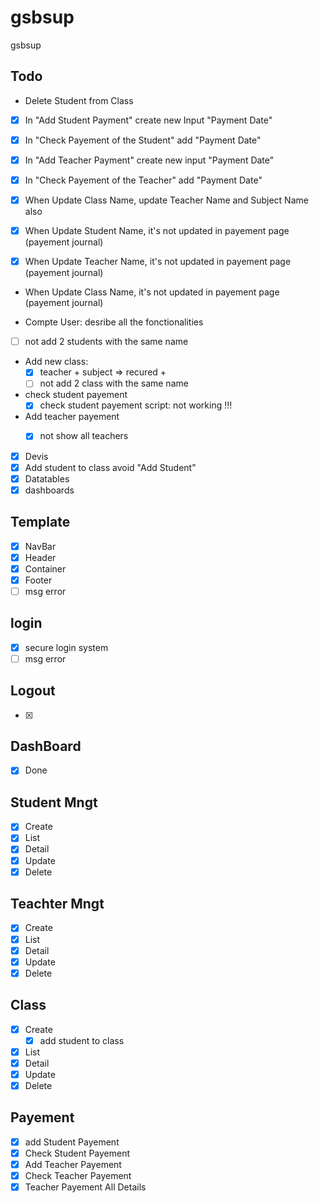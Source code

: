 # gsbsup
gsbsup

## Todo
- Delete Student from Class


- [x] In "Add Student Payment" create new Input "Payment Date"
- [x] In "Check Payement of the Student" add "Payment Date"
- [x] In "Add Teacher Payment" create new input "Payment Date"
- [x] In "Check Payement of the Teacher" add "Payment Date"
- [x] When Update Class Name, update Teacher Name and Subject Name also

- [x] When Update Student Name, it's not updated in payement page (payement journal)
- [x] When Update Teacher Name, it's not updated in payement page (payement journal)
- When Update Class Name, it's not updated in payement page (payement journal)

- Compte User: desribe all the fonctionalities


- [ ] not add 2 students with the same name
- Add new class:
  - [x] teacher + subject => recured +
  - [ ] not add 2 class with the same name
- check student payement
  - [x] check student payement script:  not working !!!
- Add teacher payement
  - [x] not show all teachers



- [x] Devis
- [x] Add student to class avoid "Add Student"
- [x] Datatables
- [x] dashboards

## Template
- [x] NavBar
- [x] Header
- [x] Container
- [x] Footer
- [ ] msg error

## login
- [x] secure login system
- [ ] msg error

## Logout
- [x]

## DashBoard
- [x] Done

## Student Mngt
- [x] Create
- [x] List
- [x] Detail
- [x] Update
- [x] Delete

## Teachter Mngt
- [x] Create
- [x] List
- [x] Detail
- [x] Update
- [x] Delete

## Class
- [x] Create
  - [x] add student to class
- [x] List
- [x] Detail
- [x] Update
- [x] Delete

## Payement
- [x] add Student Payement
- [x] Check Student Payement
- [x] Add Teacher Payement
- [x] Check Teacher Payement
- [x] Teacher Payement All Details
